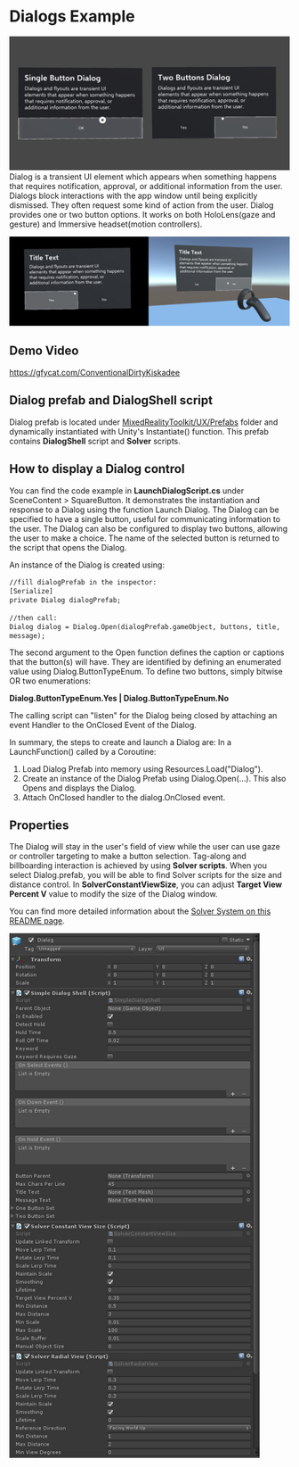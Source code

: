 # Dialogs Example
<img src="/External/ReadMeImages/MRTK_Dialog.jpg" width="650">
Dialog is a transient UI element which appears when something happens that requires notification, approval, or additional information from the user. Dialogs block interactions with the app window until being explicitly dismissed. They often request some kind of action from the user. Dialog provides one or two button options. It works on both HoloLens(gaze and gesture) and Immersive headset(motion controllers).


![Dialogs on HoloLens and Immersive Headset](/External/ReadMeImages/MRTK_Dialog_Devices.jpg)

## Demo Video
https://gfycat.com/ConventionalDirtyKiskadee

## Dialog prefab and DialogShell script
Dialog prefab is located under [MixedRealityToolkit/UX/Prefabs](/Assets/MixedRealityToolkit/UX/Prefabs) folder and dynamically instantiated with Unity's Instantiate() function. This prefab contains **DialogShell** script and **Solver** scripts.

## How to display a Dialog control
You can find the code example in **LaunchDialogScript.cs** under SceneContent > SquareButton. It demonstrates the instantiation and response to a Dialog using the function Launch Dialog. The Dialog can be specified to have a single button, useful for communicating information to the user. The Dialog can also be configured to display two buttons, allowing the user to make a choice. The name of the selected button is returned to the script that opens the Dialog. 

An instance of the Dialog is created using: 
```
//fill dialogPrefab in the inspector:
[Serialize]
private Dialog dialogPrefab;

//then call:
Dialog dialog = Dialog.Open(dialogPrefab.gameObject, buttons, title, message);
``` 
The second argument to the Open function defines the caption or captions that the button(s) will have. 
They are identified by defining an enumerated value using Dialog.ButtonTypeEnum. 
To define two buttons, simply bitwise OR two enumerations:
 
**Dialog.ButtonTypeEnum.Yes | Dialog.ButtonTypeEnum.No**
 
The calling script can "listen" for the Dialog being closed by attaching an event Handler to the OnClosed Event of the Dialog.
 
In summary, the steps to create and launch a Dialog are:
In a LaunchFunction() called by a Coroutine:
1. Load Dialog Prefab into memory using Resources.Load("Dialog").
2. Create an instance of the Dialog Prefab using Dialog.Open(...). This also Opens and displays the Dialog.
3. Attach OnClosed handler to the dialog.OnClosed event.

## Properties
The Dialog will stay in the user's field of view while the user can use gaze or controller targeting to make a button selection. Tag-along and billboarding interaction is achieved by using **Solver scripts**. When you select Dialog.prefab, you will be able to find Solver scripts for the size and distance control. In **SolverConstantViewSize**, you can adjust **Target View Percent V** value to modify the size of the Dialog window.

You can find more detailed information about the [Solver System on this README page](/Assets/MixedRealityToolkit-Examples/Utilities/Readme/README_SolverSystem.md).

<img src="/External/ReadMeImages/MRTK_Dialog_Inspector.jpg" width="450">

 
 
